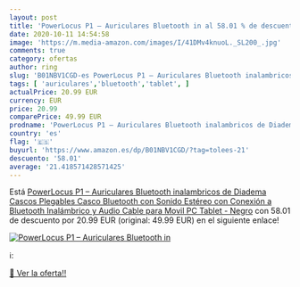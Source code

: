 ```yaml
---
layout: post
title: 'PowerLocus P1 – Auriculares Bluetooth in al 58.01 % de descuento'
date: 2020-10-11 14:54:58
image: 'https://m.media-amazon.com/images/I/41DMv4knuoL._SL200_.jpg'
comments: true
category: ofertas
author: ring
slug: 'B01NBV1CGD-es PowerLocus P1 – Auriculares Bluetooth inalambricos de...'
tags: [ 'auriculares','bluetooth','tablet', ]
actualPrice: 20.99 EUR
currency: EUR
price: 20.99
comparePrice: 49.99 EUR
prodname: 'PowerLocus P1 – Auriculares Bluetooth inalambricos de Diadema Cascos Plegables  Casco Bluetooth con Sonido Estéreo con Conexión a Bluetooth Inalámbrico y Audio Cable para Movil  PC  Tablet - Negro'
country: 'es'
flag: '🇪🇸'
buyurl: 'https://www.amazon.es/dp/B01NBV1CGD/?tag=tolees-21'
descuento: '58.01'
average: '21.418571428571425'
---
```


Está [PowerLocus P1 – Auriculares Bluetooth inalambricos de Diadema Cascos Plegables  Casco Bluetooth con Sonido Estéreo con Conexión a Bluetooth Inalámbrico y Audio Cable para Movil  PC  Tablet - Negro](https://www.amazon.es/dp/B01NBV1CGD/?tag=tolees-21) con 58.01 de descuento por 20.99 EUR (original: 49.99 EUR) en el siguiente enlace!

[![PowerLocus P1 – Auriculares Bluetooth in](https://m.media-amazon.com/images/I/41DMv4knuoL._SL200_.jpg)](https://www.amazon.es/dp/B01NBV1CGD/?tag=tolees-21)

ℹ️:


[🛒 Ver la oferta!!](https://www.amazon.es/dp/B01NBV1CGD/?tag=tolees-21)
